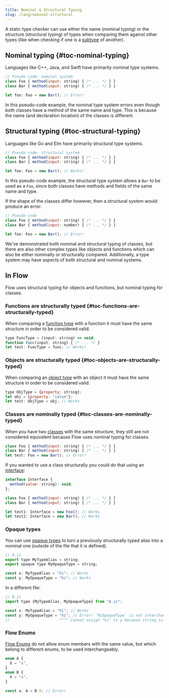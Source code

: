 ```yaml
---
title: Nominal & Structural Typing
slug: /lang/nominal-structural
---
```


A static type checker can use either the name (nominal typing) or the structure (structural typing)
of types when comparing them against other types (like when checking if one is a [subtype](../subtypes) of another).

## Nominal typing {#toc-nominal-typing}

Languages like C++, Java, and Swift have primarily nominal type systems.

```js
// Pseudo code: nominal system
class Foo { method(input: string) { /* ... */ } }
class Bar { method(input: string) { /* ... */ } }

let foo: Foo = new Bar(); // Error!
```

In this pseudo-code example, the nominal type system errors even though both classes have a method of the same name and type.
This is because the name (and declaration location) of the classes is different.

## Structural typing {#toc-structural-typing}

Languages like Go and Elm have primarily structural type systems.

```js
// Pseudo code: structural system
class Foo { method(input: string) { /* ... */ } }
class Bar { method(input: string) { /* ... */ } }

let foo: Foo = new Bar(); // Works!
```

In this pseudo-code example, the structural type system allows a `Bar` to be used as a `Foo`,
since both classes have methods and fields of the same name and type.

If the shape of the classes differ however, then a structural system would produce an error:

```js
// Pseudo code
class Foo { method(input: string) { /* ... */ } }
class Bar { method(input: number) { /* ... */ } }

let foo: Foo = new Bar(); // Error!
```

We've demonstrated both nominal and structural typing of classes, but there are
also other complex types like objects and functions which can also be either
nominally or structurally compared.
Additionally, a type system may have aspects of both structural and nominal systems.

## In Flow

Flow uses structural typing for objects and functions, but nominal typing for classes.

### Functions are structurally typed {#toc-functions-are-structurally-typed}

When comparing a [function type](../../types/functions) with a function it must have the same structure
in order to be considered valid.

```js flow-check
type FuncType = (input: string) => void;
function func(input: string) { /* ... */ }
let test: FuncType = func; // Works!
```

### Objects are structurally typed {#toc-objects-are-structurally-typed}

When comparing an [object type](../../types/objects) with an object it must have the same structure
in order to be considered valid.

```js flow-check
type ObjType = {property: string};
let obj = {property: "value"};
let test: ObjType = obj; // Works
```

### Classes are nominally typed {#toc-classes-are-nominally-typed}

When you have two [classes](../../types/classes) with the same structure, they still are not
considered equivalent because Flow uses nominal typing for classes.

```js flow-check
class Foo { method(input: string) { /* ... */ } }
class Bar { method(input: string) { /* ... */ } }
let test: Foo = new Bar(); // Error!
```

If you wanted to use a class structurally you could do that using an [interface](../../types/interfaces):

```js flow-check
interface Interface {
  method(value: string): void;
};

class Foo { method(input: string) { /* ... */ } }
class Bar { method(input: string) { /* ... */ } }

let test1: Interface = new Foo(); // Works
let test2: Interface = new Bar(); // Works
```

### Opaque types
You can use [opaque types](../../types/opaque-types) to turn a previously structurally typed alias into a nominal one (outside of the file that it is defined).

```js flow-check
// A.js
export type MyTypeAlias = string;
export opaque type MyOpaqueType = string;

const x: MyTypeAlias = "hi"; // Works
const y: MyOpaqueType = "hi"; // Works
```

In a different file:

```js
// B.js
import type {MyTypeAlias, MyOpaqueType} from "A.js";

const x: MyTypeAlias = "hi"; // Works
const y: MyOpaqueType = "hi"; // Error! `MyOpaqueType` is not interchangable with `string`
//                      ^^^^ Cannot assign "hi" to y because string is incompatible with MyOpaqueType
```

### Flow Enums

[Flow Enums](../../enums) do not allow enum members with the same value, but which belong to different enums, to be used interchangeably.

```js flow-check
enum A {
  X = "x",
}
enum B {
  X = "x",
}

const a: A = B.X; // Error!
```
